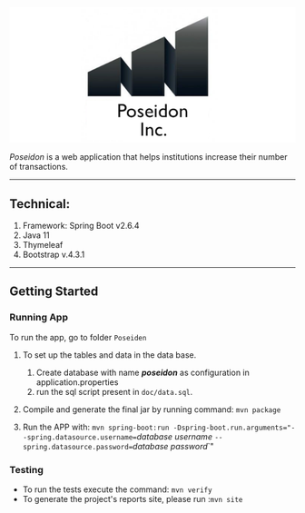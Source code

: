 ![poseidon](img/logo.png)

_Poseidon_ is a web application that helps institutions increase their number of transactions.

---------
## Technical:
1. Framework: Spring Boot v2.6.4
2. Java 11
3. Thymeleaf
4. Bootstrap v.4.3.1

---------

## Getting Started

### Running App

To run the app, go to folder `Poseiden`

1. To set up the tables and data in the data base.

   1. Create database with name **_poseidon_** as configuration in application.properties 
   2. run the sql script present in  `doc/data.sql`.

2. Compile and generate the final jar by running command: `mvn package`

3. Run the APP with: `mvn spring-boot:run -Dspring-boot.run.arguments="--spring.datasource.username=`*database username* `--spring.datasource.password=`*database password*`"

### Testing

- To run the tests execute the command: `mvn verify`  
- To generate the project's reports site, please run :`mvn site`
